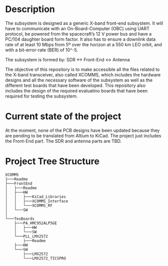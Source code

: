 # **Description**

The subsystem is designed as a generic X-band front-end subsystem. It will have to communicate with an On-Board-Computer (OBC) using UART protocol, be powered from the spacecraft’s 12 V power bus and have a PC/104 daughter board form factor. It also has to ensure a downlink data rate of at least 10 Mbps from 5º over the horizon at a 550 km LEO orbit, and with a bit-error-rate (BER) of 10^-5.

The subsystem is formed by:	SDR <-> Front-End <-> Antenna

The objective of this repository is to make accessible all the files related to the X-band transceiver, also called XCOMMS, which includes the hardware designs and all the necessary software of the subsystem as well as the different test boards that have been developed. This repository also includes the design of the required evaluatino boards that have been required for testing the subsystem.



# **Current state of the project**

At the moment, none of the PCB designs have been updated because they are pending to be translated from Altium to KiCad.
The project just includes the Front-End part.
The SDR and antenna parts are TBD. 

# **Project Tree Structure**

	XCOMMS
	├───Readme
	├───FrontEnd
	│   ├───Readme
	│   ├───HW
	│   │   ├───KiCad_Libraries
	│   │   ├───XCOMMS_Interface
	│   │   └───XCOMMS_RF
	│   └───SW
 	│	
	└───TesBoards
	    ├───PA_HMC952ALP5GE
	    │   ├───HW
	    │   └───SW
	    └───PLL_LMX2572
	    	├───Readme
		├───HW
		└───SW
		    ├───LMX2572
		    └───LMX2572_TICSPRO
		